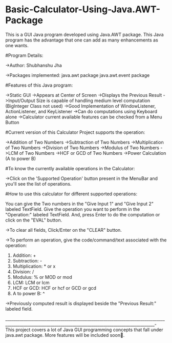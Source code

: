 # Basic-Calculator-Using-Java.AWT-Package
This is a GUI Java program developed using Java.AWT package. This Java program has the advantage that one can add as many enhancements as one wants.


#Program Details:

->Author: Shubhanshu Jha

->Packages implemented:
  java.awt package
  java.awt.event package


#Features of this Java program:

->Static GUI
->Appears at Center of Screen
->Displays the Previous Result
->Input/Output Size is capable of handling medium level computation (BigInteger Class not used)
->Good Implementation of WindowListener, ActionListener, and KeyListener
->Can do computations using Keyboard alone
->Calculator current available features can be checked from a Menu Button


#Current version of this Calculator Project supports the operation:

->Addition of Two Numbers
->Subtraction of Two Numbers
->Multiplication of Two Numbers
->Division of Two Numbers
->Modulus of Two Numbers
->LCM of Two Numbers
->HCF or GCD of Two Numbers
->Power Calculation (A to power B)


#To know the currently available operations in the Calculator:

->Click on the 'Supported Operation' button present in the MenuBar and you'll see the list of operations.


#How to use this calculator for different supported operations:

You can give the Two numbers in the "Give Input 1" and "Give Input 2" labeled TextField.
Give the operation you want to perform in the "Operation:" labeled TextField.
And, press Enter to do the computation or click on the "EVAL" button.

->To clear all fields, Click/Enter on the "CLEAR" button.

->To perform an operation, give the code/command/text associated with the operation:
1. Addition: +
2. Subtraction:  -
3. Multiplication:  *    or    x
4. Division:  /
5. Modulus:  %    or    MOD    or    mod
6. LCM:  LCM    or    lcm
7. HCF or GCD:  HCF    or    hcf    or    GCD    or    gcd
8. A to power B:  ^


->Previously computed result is displayed beside the "Previous Result:" labeled field.


_______________________________________________________________________________________________________________________________________________________-
This project covers a lot of Java GUI programming concepts that fall under java.awt package.
More features will be included soon🙂.
